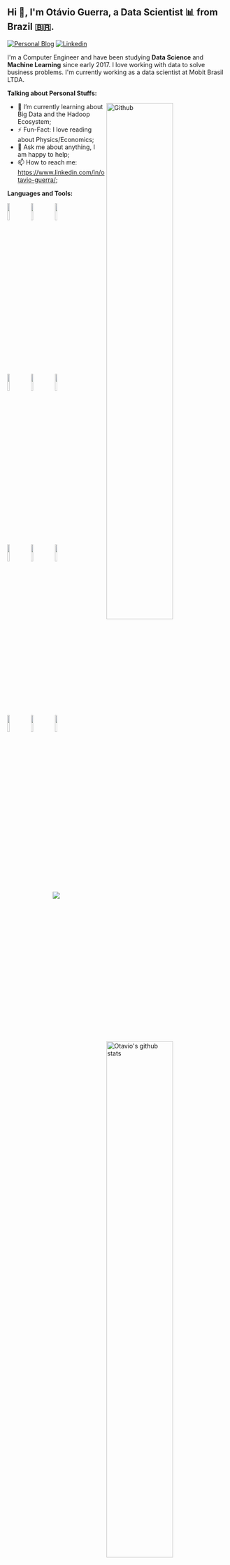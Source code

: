 <!-- Your title -->
## Hi 👋, I'm Otávio Guerra, a Data Scientist 📊 from Brazil 🇧🇷.

<!-- Your badges
You can use the website to generate badges: https://shields.io/
-->

[![Personal Blog](https://img.shields.io/badge/-Personal%20Blog-blue)](https://otavioguerra.com)
[![Linkedin](https://img.shields.io/badge/-LinkedIn-blue?style=flat&logo=Linkedin&logoColor=white)](https://www.linkedin.com/in/otavio-guerra/)


I'm a Computer Engineer and have been studying **Data Science** and **Machine Learning** since early 2017. I love working with data to solve business problems. I'm currently working as a data scientist at Mobit Brasil LTDA.

<!-- Talking about you -->
**Talking about Personal Stuffs:**

<!-- Any image aligned to the right. Beware the width -->
<img width="55%" align="right" alt="Github" src="https://images.unsplash.com/photo-1527474305487-b87b222841cc?ixlib=rb-1.2.1&ixid=eyJhcHBfaWQiOjEyMDd9&auto=format&fit=crop&w=1567&q=80" />

- 🌱 I’m currently learning about Big Data and the Hadoop Ecosystem;
- ⚡️ Fun-Fact: I love reading about Physics/Economics;
- 💬 Ask me about anything, I am happy to help;
- 📫 How to reach me: https://www.linkedin.com/in/otavio-guerra/;

**Languages and Tools:** 

<!-- Your github readme stats
You can use this api: https://github.com/anuraghazra/github-readme-stats
-->
<p>
  <a href="https://github.com/otaviomguerra?tab=repositories">
    <img width="55%" align="right" alt="Otavio's github stats" src="https://github-readme-stats.vercel.app/api?username=otaviomguerra&show_icons=true&hide_border=true" />
  </a>
  
  <!-- Your languages and tools. Be careful with the alignment. 
  You can use this sites to get logos: https://www.vectorlogo.zone or https://simpleicons.org/
  -->
  
  <code><img width="10%" src="https://www.vectorlogo.zone/logos/python/python-ar21.svg"></code>
  <code><img width="10%" src="https://www.vectorlogo.zone/logos/postgresql/postgresql-ar21.svg"></code>
  <code><img width="10%" src="https://upload.wikimedia.org/wikipedia/commons/thumb/e/ed/Pandas_logo.svg/1024px-Pandas_logo.svg.png"></code>
  <br />
  <code><img width="10%" src="https://upload.wikimedia.org/wikipedia/commons/0/05/Scikit_learn_logo_small.svg"></code>
  <code><img width="10%" src="https://www.vectorlogo.zone/logos/tensorflow/tensorflow-ar21.svg"></code>
  <code><img width="10%" src="https://www.vectorlogo.zone/logos/apache_spark/apache_spark-ar21.svg"></code>
  <br />
  <code><img width="10%" src="https://www.vectorlogo.zone/logos/mysql/mysql-ar21.svg"></code>
  <code><img width="10%" src="https://www.vectorlogo.zone/logos/mongodb/mongodb-ar21.svg"></code>
  <code><img width="10%" src="https://www.vectorlogo.zone/logos/pocoo_flask/pocoo_flask-ar21.svg"></code>
  <br />
  <code><img width="10%" src="https://www.vectorlogo.zone/logos/git-scm/git-scm-ar21.svg"></code>
  <code><img width="10%" src="https://www.vectorlogo.zone/logos/docker/docker-ar21.svg"></code>
  <code><img width="10%" src="https://www.vectorlogo.zone/logos/linux/linux-ar21.svg"></code>
</p>

<!-- Its main projects -->
<p align="center">
  <a href="https://github.com/otaviomguerra/TCC">
    <img align="center" src="https://github-readme-stats.vercel.app/api/pin/?username=otaviomguerra&repo=TCC" />
  </a>
</p>

